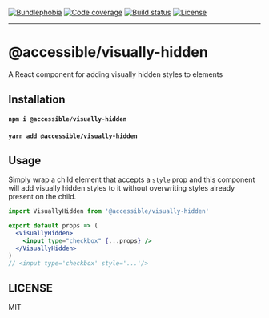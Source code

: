 [![Bundlephobia](https://img.shields.io/bundlephobia/minzip/@accessible/visually-hidden?style=for-the-badge)](https://bundlephobia.com/result?p=@accessible/visually-hidden)
[![Code coverage](https://img.shields.io/codecov/c/gh/jaredLunde/accessible-visually-hidden?style=for-the-badge)](https://codecov.io/gh/jaredLunde/accessible-visually-hidden)
[![Build status](https://img.shields.io/travis/jaredLunde/accessible-visually-hidden?style=for-the-badge)](https://travis-ci.org/jaredLunde/accessible-visually-hidden)
[![License](https://img.shields.io/github/license/jaredLunde/accessible-visually-hidden?style=for-the-badge)](https://jaredlunde.mit-license.org/)

---

# @accessible/visually-hidden

A React component for adding visually hidden styles to elements

## Installation

#### `npm i @accessible/visually-hidden`

#### `yarn add @accessible/visually-hidden`

## Usage

Simply wrap a child element that accepts a `style` prop and this component will add visually hidden
styles to it without overwriting styles already present on the child.

```jsx harmony
import VisuallyHidden from '@accessible/visually-hidden'

export default props => (
  <VisuallyHidden>
    <input type="checkbox" {...props} />
  </VisuallyHidden>
)
// <input type='checkbox' style='...'/>
```

## LICENSE

MIT
